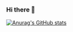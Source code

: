 ### Hi there 👋

[![Anurag's GitHub stats](https://github-readme-stats.vercel.app/api?username=EP000&count_private=true&theme=dracula)](https://github.com/anuraghazra/github-readme-stats)  


<!--
**EP000/EP000** is a ✨ _special_ ✨ repository because its `README.md` (this file) appears on your GitHub profile.

Here are some ideas to get you started:

- 🔭 I’m currently working on ...
- 🌱 I’m currently learning ...
- 👯 I’m looking to collaborate on ...
- 🤔 I’m looking for help with ...
- 💬 Ask me about ...
- 📫 How to reach me: ...
- 😄 Pronouns: ...
- ⚡ Fun fact: ...
-->

